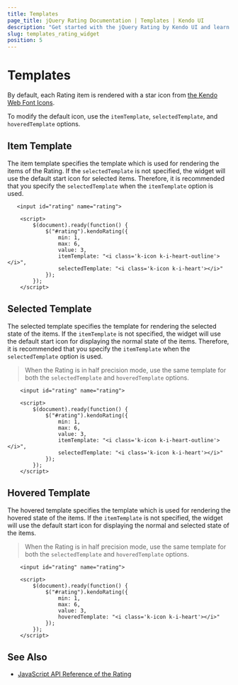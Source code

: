 ```yaml
---
title: Templates
page_title: jQuery Rating Documentation | Templates | Kendo UI
description: "Get started with the jQuery Rating by Kendo UI and learn how to configure the item templates."
slug: templates_rating_widget
position: 5
---
```


# Templates

By default, each Rating item is rendered with a star icon from [the Kendo Web Font Icons](https://docs.telerik.com/kendo-ui/styles-and-layout/icons-web).

To modify the default icon, use the `itemTemplate`, `selectedTemplate`, and `hoveredTemplate` options.

## Item Template

The item template specifies the template which is used for rendering the items of the Rating. If the `selectedTemplate` is not specified, the widget will use the default start icon for selected items. Therefore, it is recommended that you specify the `selectedTemplate` when the `itemTemplate` option is used.

```dojo
   <input id="rating" name="rating">

    <script>
        $(document).ready(function() {
            $("#rating").kendoRating({
                min: 1,
                max: 6,
                value: 3,
                itemTemplate: "<i class='k-icon k-i-heart-outline'></i>",
                selectedTemplate: "<i class='k-icon k-i-heart'></i>"
            });
        });
    </script>
```

## Selected Template

The selected template specifies the template for rendering the selected state of the items. If the `itemTemplate` is not specified, the widget will use the default start icon for displaying the normal state of the items. Therefore, it is recommended that you specify the `itemTemplate` when the `selectedTemplate` option is used.

> When the Rating is in half precision mode, use the same template for both the `selectedTemplate` and `hoveredTemplate` options.

```dojo
    <input id="rating" name="rating">

    <script>
        $(document).ready(function() {
            $("#rating").kendoRating({
                min: 1,
                max: 6,
                value: 3,
                itemTemplate: "<i class='k-icon k-i-heart-outline'></i>",
                selectedTemplate: "<i class='k-icon k-i-heart'></i>"
            });
        });
    </script>
```

## Hovered Template

The hovered template specifies the template which is used for rendering the hovered state of the items. If the `itemTemplate` is not specified, the widget will use the default start icon for displaying the normal and selected state of the items.

> When the Rating is in half precision mode, use the same template for both the `selectedTemplate` and `hoveredTemplate` options.

```dojo
    <input id="rating" name="rating">

    <script>
        $(document).ready(function() {
            $("#rating").kendoRating({
                min: 1,
                max: 6,
                value: 3,
                hoveredTemplate: "<i class='k-icon k-i-heart'></i>"
            });
        });
    </script>
```

## See Also

* [JavaScript API Reference of the Rating](/api/javascript/ui/rating)
